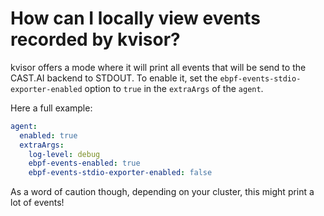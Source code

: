 # How can I locally view events recorded by kvisor?

kvisor offers a mode where it will print all events that will be send to the CAST.AI backend to STDOUT. To
enable it, set the `ebpf-events-stdio-exporter-enabled` option to `true` in the `extraArgs` of the `agent`.

Here a full example:
```yaml
agent:
  enabled: true
  extraArgs:
    log-level: debug
    ebpf-events-enabled: true
    ebpf-events-stdio-exporter-enabled: false
```

As a word of caution though, depending on your cluster, this might print a lot of events!

